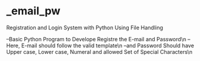 # _email_pw
Registration and Login System with Python Using File Handling

–Basic Python Program to Develope Registre the E-mail and Password\n
–Here, E-mail should follow the valid template\n
–and Password Should have Upper case, Lower case, Numeral and allowed Set of Special Characters\n

